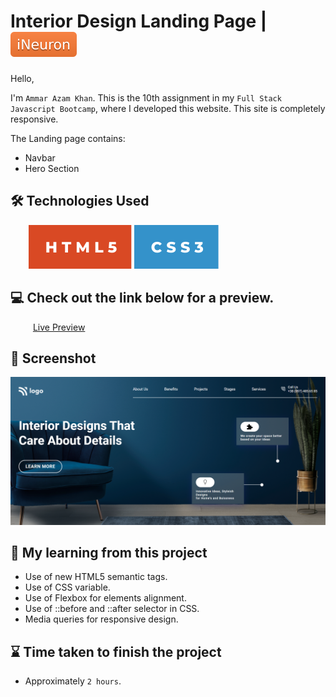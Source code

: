 # Interior Design Landing Page | [![iNeuron](./img/iNeuron-badge.svg)](https://ineuron.ai/)

Hello,

I'm `Ammar Azam Khan`. This is the 10th assignment in my `Full Stack Javascript Bootcamp`, where I developed this website. This site is completely responsive.

The Landing page contains:

- Navbar
- Hero Section

## 🛠 Technologies Used

&emsp; &ensp; [![HTML5](./img/HTML%20badge.svg)](https://developer.mozilla.org/en-US/docs/Web/HTML) [![CSS3](./img/CSS%20badge.svg)](https://developer.mozilla.org/en-US/docs/Web/CSS)

## 💻 Check out the link below for a preview.

&emsp; &ensp; &ensp;[Live Preview](https://interior-designing-landing-page.netlify.app)

## 📸 Screenshot

![Project Screenshort](./png.png)

## 📝 My learning from this project

- Use of new HTML5 semantic tags.
- Use of CSS variable.
- Use of Flexbox for elements alignment.
- Use of ::before and ::after selector in CSS.
- Media queries for responsive design.

## ⌛ Time taken to finish the project

- Approximately `2 hours`.
